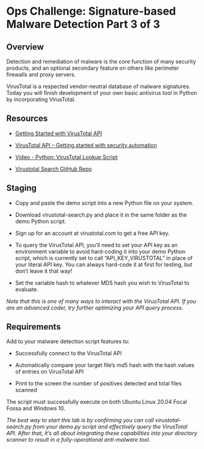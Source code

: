 # Ops Challenge: Signature-based Malware Detection Part 3 of 3

## Overview

Detection and remediation of malware is the core function of many security products, and an optional secondary feature on others like perimeter firewalls and proxy servers.

VirusTotal is a respected vendor-neutral database of malware signatures. Today you will finish development of your own basic antivirus tool in Python by incorporating VirusTotal.

## Resources

* [Getting Started with VirusTotal API](https://developers.virustotal.com/reference#file-scan)

* [VirusTotal API – Getting started with security automation](https://www.tines.io/blog/virustotal-api-security-automation)

* [Video - Python: VirusTotal Lookup Script](https://www.youtube.com/watch?v=D925hYZjKY0&t=359s&ab_channel=EduardMarian)

* [Virustotal Search GitHub Repo](https://github.com/eduardxyz/virustotal-search)

## Staging

* Copy and paste the demo script into a new Python file on your system.

* Download virustotal-search.py and place it in the same folder as the demo Python script.

* Sign up for an account at virustotal.com to get a free API key.

* To query the VirusTotal API, you’ll need to set your API key as an environment variable to avoid hard-coding it into your demo Python script, which is currently set to call “API_KEY_VIRUSTOTAL” in place of your literal API key. You can always hard-code it at first for testing, but don’t leave it that way!

* Set the variable hash to whatever MD5 hash you wish to VirusTotal to evaluate.

*Note that this is one of many ways to interact with the VirusTotal API. If you are an advanced coder, try further optimizing your API query process.*

## Requirements

Add to your malware detection script features to:

* Successfully connect to the VirusTotal API

* Automatically compare your target file’s md5 hash with the hash values of entries on VirusTotal API

* Print to the screen the number of positives detected and total files scanned

The script must successfully execute on both Ubuntu Linux 20.04 Focal Fossa and Windows 10.

  *The best way to start this lab is by confirming you can call virustotal-search.py from your demo.py script and effectively query the VirusTotal API. After that, it’s all about integrating these capabilities into your directory scanner to result in a fully-operational anti-malware tool.*
